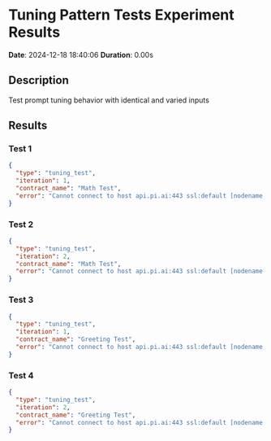 # Tuning Pattern Tests Experiment Results
**Date**: 2024-12-18 18:40:06
**Duration**: 0.00s

## Description
Test prompt tuning behavior with identical and varied inputs

## Results

### Test 1
```json
{
  "type": "tuning_test",
  "iteration": 1,
  "contract_name": "Math Test",
  "error": "Cannot connect to host api.pi.ai:443 ssl:default [nodename nor servname provided, or not known]"
}
```

### Test 2
```json
{
  "type": "tuning_test",
  "iteration": 2,
  "contract_name": "Math Test",
  "error": "Cannot connect to host api.pi.ai:443 ssl:default [nodename nor servname provided, or not known]"
}
```

### Test 3
```json
{
  "type": "tuning_test",
  "iteration": 1,
  "contract_name": "Greeting Test",
  "error": "Cannot connect to host api.pi.ai:443 ssl:default [nodename nor servname provided, or not known]"
}
```

### Test 4
```json
{
  "type": "tuning_test",
  "iteration": 2,
  "contract_name": "Greeting Test",
  "error": "Cannot connect to host api.pi.ai:443 ssl:default [nodename nor servname provided, or not known]"
}
```
